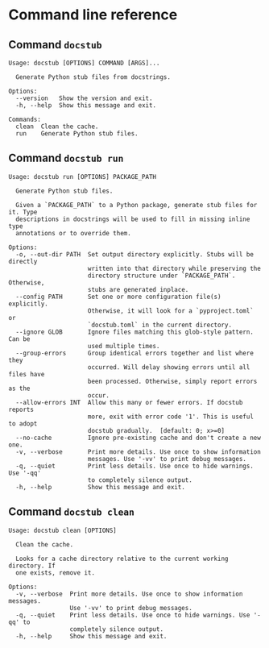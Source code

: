 # Command line reference

## Command `docstub`

<!--- The following block is checked by the test suite --->
<!--- begin cli-docstub --->

```plain
Usage: docstub [OPTIONS] COMMAND [ARGS]...

  Generate Python stub files from docstrings.

Options:
  --version   Show the version and exit.
  -h, --help  Show this message and exit.

Commands:
  clean  Clean the cache.
  run    Generate Python stub files.
```

<!--- end cli-docstub --->


## Command `docstub run`

<!--- The following block is checked by the test suite --->
<!--- begin cli-docstub-run --->

```plain
Usage: docstub run [OPTIONS] PACKAGE_PATH

  Generate Python stub files.

  Given a `PACKAGE_PATH` to a Python package, generate stub files for it. Type
  descriptions in docstrings will be used to fill in missing inline type
  annotations or to override them.

Options:
  -o, --out-dir PATH  Set output directory explicitly. Stubs will be directly
                      written into that directory while preserving the
                      directory structure under `PACKAGE_PATH`. Otherwise,
                      stubs are generated inplace.
  --config PATH       Set one or more configuration file(s) explicitly.
                      Otherwise, it will look for a `pyproject.toml` or
                      `docstub.toml` in the current directory.
  --ignore GLOB       Ignore files matching this glob-style pattern. Can be
                      used multiple times.
  --group-errors      Group identical errors together and list where they
                      occurred. Will delay showing errors until all files have
                      been processed. Otherwise, simply report errors as the
                      occur.
  --allow-errors INT  Allow this many or fewer errors. If docstub reports
                      more, exit with error code '1'. This is useful to adopt
                      docstub gradually.  [default: 0; x>=0]
  --no-cache          Ignore pre-existing cache and don't create a new one.
  -v, --verbose       Print more details. Use once to show information
                      messages. Use '-vv' to print debug messages.
  -q, --quiet         Print less details. Use once to hide warnings. Use '-qq'
                      to completely silence output.
  -h, --help          Show this message and exit.
```

<!--- end cli-docstub-run --->


## Command `docstub clean`

<!--- The following block is checked by the test suite --->
<!--- begin cli-docstub-clean --->

```plain
Usage: docstub clean [OPTIONS]

  Clean the cache.

  Looks for a cache directory relative to the current working directory. If
  one exists, remove it.

Options:
  -v, --verbose  Print more details. Use once to show information messages.
                 Use '-vv' to print debug messages.
  -q, --quiet    Print less details. Use once to hide warnings. Use '-qq' to
                 completely silence output.
  -h, --help     Show this message and exit.
```

<!--- end cli-docstub-clean --->
